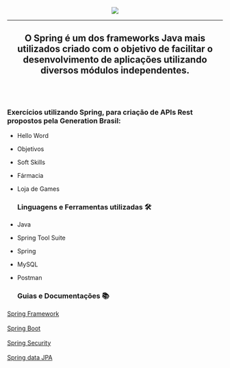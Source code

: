 <div align="center"> <img src="https://camo.githubusercontent.com/3c4a0c5683cac5f05e3aacb65dd0b3dbf63f5d2acf82c5b0ed5e18c01bb61ee8/68747470733a2f2f692e696d6775722e636f6d2f4f4d6134554c4e2e706e67" target="_blank">
<hr>
  <h2>O  Spring é um dos frameworks Java mais utilizados criado com o objetivo de facilitar o desenvolvimento de aplicações utilizando diversos módulos independentes.</h2>
</div>
<br>
<br>
  <h3>Exercícios utilizando Spring, para criação de APIs Rest propostos pela Generation Brasil:</h3>

- Hello Word <br>
- Objetivos <br>
- Soft Skills <br>
- Fármacia <br>
- Loja de Games <br>

  <h3>Linguagens e Ferramentas utilizadas 🛠</h3> 

- Java

- Spring Tool Suite

- Spring

- MySQL

- Postman

  <h3>Guias e Documentações 📚</h3>
  
 <a href="https://spring.io/projects/spring-framework">Spring Framework </a><br><br>
 <a href="https://spring.io/projects/spring-boot">Spring Boot </a><br><br>
 <a href="https://spring.io/projects/spring-security">Spring Security</a><br><br>
 <a href="https://github.com/maiurysousa/Spring/blob/main/Generation/Documenta%C3%A7%C3%A3o/Guia%20Jpa.pdf">Spring data JPA</a>


